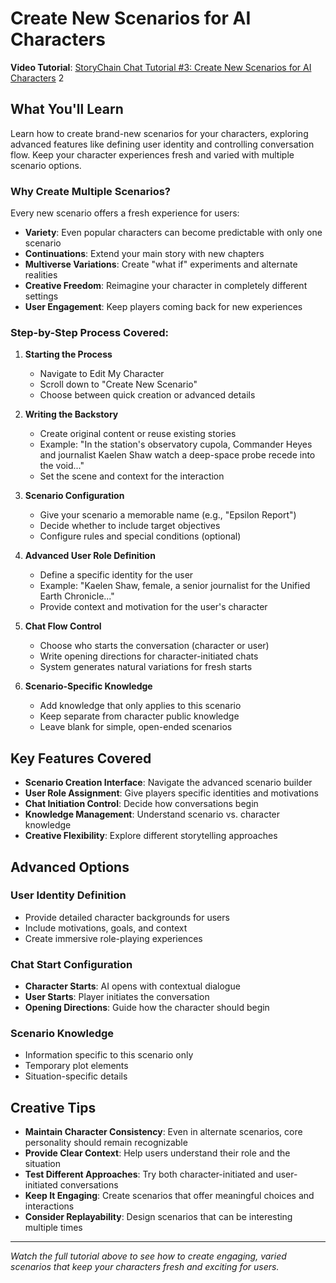 # Create New Scenarios for AI Characters

**Video Tutorial**: [StoryChain Chat Tutorial #3: Create New Scenarios for AI Characters](https://youtu.be/FiirOrukvDw) <mcreference link="https://youtu.be/FiirOrukvDw" index="2">2</mcreference>

## What You'll Learn

Learn how to create brand-new scenarios for your characters, exploring advanced features like defining user identity and controlling conversation flow. Keep your character experiences fresh and varied with multiple scenario options.

### Why Create Multiple Scenarios?

Every new scenario offers a fresh experience for users:
- **Variety**: Even popular characters can become predictable with only one scenario
- **Continuations**: Extend your main story with new chapters
- **Multiverse Variations**: Create "what if" experiments and alternate realities
- **Creative Freedom**: Reimagine your character in completely different settings
- **User Engagement**: Keep players coming back for new experiences

### Step-by-Step Process Covered:

1. **Starting the Process**
   - Navigate to Edit My Character
   - Scroll down to "Create New Scenario"
   - Choose between quick creation or advanced details

2. **Writing the Backstory**
   - Create original content or reuse existing stories
   - Example: "In the station's observatory cupola, Commander Heyes and journalist Kaelen Shaw watch a deep-space probe recede into the void..."
   - Set the scene and context for the interaction

3. **Scenario Configuration**
   - Give your scenario a memorable name (e.g., "Epsilon Report")
   - Decide whether to include target objectives
   - Configure rules and special conditions (optional)

4. **Advanced User Role Definition**
   - Define a specific identity for the user
   - Example: "Kaelen Shaw, female, a senior journalist for the Unified Earth Chronicle..."
   - Provide context and motivation for the user's character

5. **Chat Flow Control**
   - Choose who starts the conversation (character or user)
   - Write opening directions for character-initiated chats
   - System generates natural variations for fresh starts

6. **Scenario-Specific Knowledge**
   - Add knowledge that only applies to this scenario
   - Keep separate from character public knowledge
   - Leave blank for simple, open-ended scenarios

## Key Features Covered

- **Scenario Creation Interface**: Navigate the advanced scenario builder
- **User Role Assignment**: Give players specific identities and motivations
- **Chat Initiation Control**: Decide how conversations begin
- **Knowledge Management**: Understand scenario vs. character knowledge
- **Creative Flexibility**: Explore different storytelling approaches

## Advanced Options

### User Identity Definition
- Provide detailed character backgrounds for users
- Include motivations, goals, and context
- Create immersive role-playing experiences

### Chat Start Configuration
- **Character Starts**: AI opens with contextual dialogue
- **User Starts**: Player initiates the conversation
- **Opening Directions**: Guide how the character should begin

### Scenario Knowledge
- Information specific to this scenario only
- Temporary plot elements
- Situation-specific details

## Creative Tips

- **Maintain Character Consistency**: Even in alternate scenarios, core personality should remain recognizable
- **Provide Clear Context**: Help users understand their role and the situation
- **Test Different Approaches**: Try both character-initiated and user-initiated conversations
- **Keep It Engaging**: Create scenarios that offer meaningful choices and interactions
- **Consider Replayability**: Design scenarios that can be interesting multiple times

---

*Watch the full tutorial above to see how to create engaging, varied scenarios that keep your characters fresh and exciting for users.*